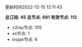 更新时间2022-12-15 12:11:43

**总订阅: 45**
**总节点: 681**
**有效节点: 112**
- v2ray节点: 105
- ss节点: 1
- trojan节点: 6
